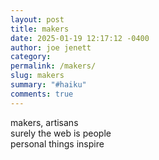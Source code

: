 ```yaml
---
layout: post
title: makers
date: 2025-01-19 12:17:12 -0400
author: joe jenett
category: 
permalink: /makers/
slug: makers
summary: "#haiku"
comments: true
---
```

<p>
makers, artisans <br>
surely the web is people <br>
personal things inspire
</p>

<a style="display:none;" href="https://brid.gy/publish/mastodon"><small>(cross-posted to mastodon)</small></a>